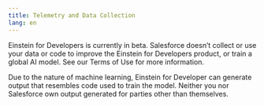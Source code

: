 ```yaml
---
title: Telemetry and Data Collection
lang: en
---
```


Einstein for Developers is currently in beta. Salesforce doesn’t collect or use your data or code to improve the Einstein for Developers product, or train a global AI model. See our Terms of Use for more information.

Due to the nature of machine learning, Einstein for Developer can generate output that resembles code used to train the model. Neither you nor Salesforce own output generated for parties other than themselves.
